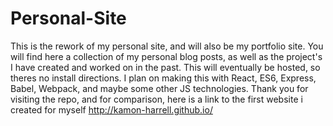 # Personal-Site
This is the rework of my personal site, and will also be my portfolio site.
You will find here a collection of my personal blog posts, as well as the project's
I have created and worked on in the past. This will eventually be hosted, so theres no install directions.
I plan on making this with React, ES6, Express, Babel, Webpack, and maybe some other JS technologies.
Thank you for visiting the repo, and for comparison, here is a link to the first website i created for myself http://kamon-harrell.github.io/
